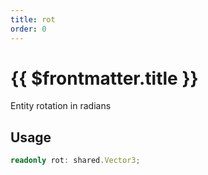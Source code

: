 ```yaml
---
title: rot
order: 0
---
```


# {{ $frontmatter.title }}

Entity rotation in radians 

## Usage

```ts
readonly rot: shared.Vector3;
```
